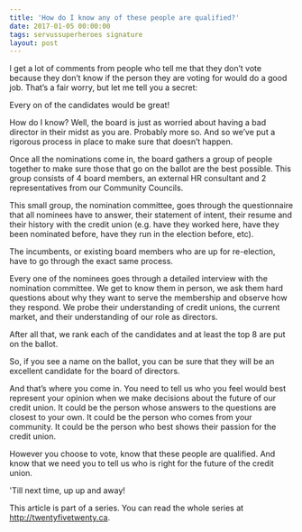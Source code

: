 ```yaml
---
title: 'How do I know any of these people are qualified?'
date: 2017-01-05 00:00:00 
tags: servussuperheroes signature
layout: post
---
```

I get a lot of comments from people who tell me that they don’t vote because they don’t know if the person they are voting for would do a good job.  That’s a fair worry, but let me tell you a secret:
 
Every on of the candidates would be great!
 
How do I know?  Well, the board is just as worried about having a bad director in their midst as you are.  Probably more so.  And so we’ve put a rigorous process in place to make sure that doesn’t happen.
 
Once all the nominations come in, the board gathers a group of people together to make sure those that go on the ballot are the best possible.  This group consists of 4 board members, an external HR consultant and 2 representatives from our Community Councils.
 
This small group, the nomination committee, goes through the questionnaire that all nominees have to answer, their statement of intent, their resume and their history with the credit union (e.g. have they worked here, have they been nominated before, have they run in the election before, etc).
 
The incumbents, or existing board members who are up for re-election, have to go through the exact same process.
 
Every one of the nominees goes through a detailed interview with the nomination committee.  We get to know them in person, we ask them hard questions about why they want to serve the membership and observe how they respond. We probe their understanding of credit unions, the current market, and their understanding of our role as directors.
 
After all that, we rank each of the candidates and at least the top 8 are put on the ballot. 
 
So, if you see a name on the ballot, you can be sure that they will be an excellent candidate for the board of directors.
 
And that’s where you come in.  You need to tell us who you feel would best represent your opinion when we make decisions about the future of our credit union.  It could be the person whose answers to the questions are closest to your own.  It could be the person who comes from your community.  It could be the person who best shows their passion for the credit union. 
 
However you choose to vote, know that these people are qualified.  And know that we need you to tell us who is right for the future of the credit union.

'Till next time, up up and away!

This article is part of a series. You can read the whole series at http://twentyfivetwenty.ca.

